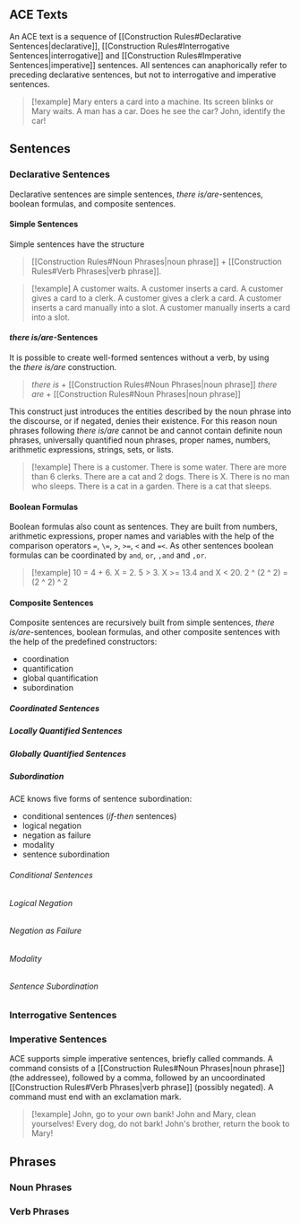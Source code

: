 ## ACE Texts

An ACE text is a sequence of [[Construction Rules#Declarative Sentences|declarative]], [[Construction Rules#Interrogative Sentences|interrogative]] and [[Construction Rules#Imperative Sentences|imperative]] sentences. All sentences can anaphorically refer to preceding declarative sentences, but not to interrogative and imperative sentences.

>[!example]
>Mary enters a card into a machine. Its screen blinks or Mary waits.
A man has a car. Does he see the car? John, identify the car!

## Sentences
### Declarative Sentences

Declarative sentences are simple sentences, _there is/are_-sentences, boolean formulas, and composite sentences.

#### Simple Sentences

Simple sentences have the structure

> [[Construction Rules#Noun Phrases|noun phrase]] + [[Construction Rules#Verb Phrases|verb phrase]].

>[!example]
>A customer waits.
>A customer inserts a card.
>A customer gives a card to a clerk.
>A customer gives a clerk a card.
>A customer inserts a card manually into a slot.
>A customer manually inserts a card into a slot.

#### _there is/are_-Sentences

It is possible to create well-formed sentences without a verb, by using the _there is/are_ construction.

> _there is_ + [[Construction Rules#Noun Phrases|noun phrase]]
> _there are_ + [[Construction Rules#Noun Phrases|noun phrase]]

This construct just introduces the entities described by the noun phrase into the discourse, or if negated, denies their existence. For this reason noun phrases following _there is/are_ cannot be and cannot contain definite noun phrases, universally quantified noun phrases, proper names, numbers, arithmetic expressions, strings, sets, or lists. 

>[!example]
>There is a customer.
>There is some water.
>There are more than 6 clerks.
>There are a cat and 2 dogs.
>There is X.
>There is no man who sleeps.
>There is a cat in a garden.
>There is a cat that sleeps.

#### Boolean Formulas

Boolean formulas also count as sentences. They are built from numbers, arithmetic expressions, proper names and variables with the help of the comparison operators `=`, `\=`, `>`, `>=`, `<` and `=<`. As other sentences boolean formulas can be coordinated by `and`, `or`, `,and` and `,or`.

>[!example]
>10 = 4 + 6.
>X \= 2.
>5 > 3.
>X >= 13.4 and X < 20.
>2 ^ (2 ^ 2) = (2 ^ 2) ^ 2

#### Composite Sentences

Composite sentences are recursively built from simple sentences, _there is/are_-sentences, boolean formulas, and other composite sentences with the help of the predefined constructors:

- coordination
- quantification 
- global quantification
- subordination

##### Coordinated Sentences

##### Locally Quantified Sentences

##### Globally Quantified Sentences

##### Subordination

ACE knows five forms of sentence subordination:

- conditional sentences (_if-then_ sentences)
- logical negation
- negation as failure
- modality
- sentence subordination

###### Conditional Sentences
###### Logical Negation
###### Negation as Failure
###### Modality
###### Sentence Subordination


### Interrogative Sentences



### Imperative Sentences

ACE supports simple imperative sentences, briefly called commands. A command consists of a [[Construction Rules#Noun Phrases|noun phrase]] (the addressee), followed by a comma, followed by an uncoordinated [[Construction Rules#Verb Phrases|verb phrase]] (possibly negated). A command must end with an exclamation mark.

>[!example]
>John, go to your own bank!
John and Mary, clean yourselves!
Every dog, do not bark!
John's brother, return the book to Mary!

## Phrases

### Noun Phrases

### Verb Phrases

